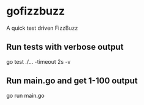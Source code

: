 # gofizzbuzz

A quick test driven FizzBuzz

Run tests with verbose output
-----------------------------
go test ./... -timeout 2s -v

Run main.go and get 1-100 output
--------------------------------
go run main.go